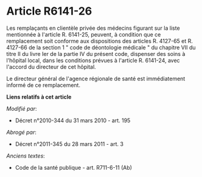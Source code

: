 # Article R6141-26

Les remplaçants en clientèle privée des médecins figurant sur la liste mentionnée à l'article R. 6141-25, peuvent, à
condition que ce remplacement soit conforme aux dispositions des articles R. 4127-65 et R. 4127-66 de la section 1 " code de
déontologie médicale " du chapitre VII du titre II du livre Ier de la partie IV du présent code, dispenser des soins à
l'hôpital local, dans les conditions prévues à l'article R. 6141-24, avec l'accord du directeur de cet hôpital.

Le directeur général de l'agence régionale de santé est immédiatement informé de ce remplacement.

**Liens relatifs à cet article**

_Modifié par_:

  - Décret n°2010-344 du 31 mars 2010 - art. 195

_Abrogé par_:

  - Décret n°2011-345 du 28 mars 2011 - art. 3

_Anciens textes_:

  - Code de la santé publique - art. R711-6-11 (Ab)
